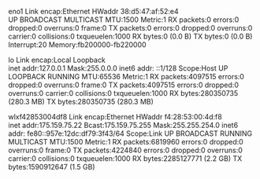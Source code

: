 eno1      Link encap:Ethernet  HWaddr 38:d5:47:af:52:e4  
          UP BROADCAST MULTICAST  MTU:1500  Metric:1
          RX packets:0 errors:0 dropped:0 overruns:0 frame:0
          TX packets:0 errors:0 dropped:0 overruns:0 carrier:0
          collisions:0 txqueuelen:1000 
          RX bytes:0 (0.0 B)  TX bytes:0 (0.0 B)
          Interrupt:20 Memory:fb200000-fb220000 

lo        Link encap:Local Loopback  
          inet addr:127.0.0.1  Mask:255.0.0.0
          inet6 addr: ::1/128 Scope:Host
          UP LOOPBACK RUNNING  MTU:65536  Metric:1
          RX packets:4097515 errors:0 dropped:0 overruns:0 frame:0
          TX packets:4097515 errors:0 dropped:0 overruns:0 carrier:0
          collisions:0 txqueuelen:1000 
          RX bytes:280350735 (280.3 MB)  TX bytes:280350735 (280.3 MB)

wlxf42853004df8 Link encap:Ethernet  HWaddr f4:28:53:00:4d:f8  
          inet addr:175.159.75.22  Bcast:175.159.75.255  Mask:255.255.254.0
          inet6 addr: fe80::957e:12dc:df79:3f43/64 Scope:Link
          UP BROADCAST RUNNING MULTICAST  MTU:1500  Metric:1
          RX packets:6819960 errors:0 dropped:0 overruns:0 frame:0
          TX packets:4224840 errors:0 dropped:0 overruns:0 carrier:0
          collisions:0 txqueuelen:1000 
          RX bytes:2285127771 (2.2 GB)  TX bytes:1590912647 (1.5 GB)

